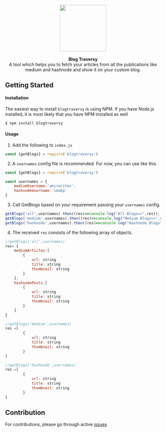 <p align="center">
<img height="150" width="150" src ="https://media.discordapp.net/attachments/834130556865347645/866304649622847498/Frame_41.png"
/><br/><br/>
<b>Blog Traversy</b><br/>
A tool which helps you to fetch your articles from all the publications like medium and hashnode and show it on your custom blog.
</p>

## Getting Started

#### Installation

The easiest way to install `blogtraversy` is using NPM. If you have Node.js installed, it is most likely that you have NPM installed as well

```
$ npm install blogtraversy
```
#### Usage

1. Add the following to `index.js` 

```js
const {getBlogs} = require('blogtraversy')

```

2. A `usernames` config file is recommended. For now, you can use like this.

```js
const {getBlogs} = require('blogtraversy')

const usernames = {
    mediumUsername:'abirwrites',
    hashnodeUsername:'imabp'
}
```

3. Call GetBlogs based on your requirement passing your `usernames` config.

```js
getBlogs('all',usernames).then((res)=>console.log("All Blogs=>",res));
getBlogs('medium',usernames).then((res)=>console.log("Medium Blogs=>",res));
getBlogs('hashnode',usernames).then((res)=>console.log("Hashnode Blogs",res));
```

4. The received `res` consists of the following array of objects.

```js
//getBlogs('all',usernames) 
res= {
    mediumArticles:[
        {
            url: string
            title: string
            thumbnail: string
        }
    ],
    hashnodePosts:[
        {
            url: string
            title: string
            thumbnail: string
        }  
    ]
}

//getBlogs('medium',usernames) 
res =[  
        {
            url: string
            title: string
            thumbnail: string
        }
]

//getBlogs('hashnode',usernames) 
res =[  
        {
            url: string
            title: string
            thumbnail: string
        }
]
```

## Contribution
For contributions, please go through active [issues](https://github.com/imabp/blogtraversy/issues) 